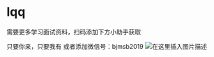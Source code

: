# lqq
需要更多学习面试资料，扫码添加下方小助手获取

只要你来，只要我有
或者添加微信号：bjmsb2019
![在这里插入图片描述](https://img-blog.csdnimg.cn/20200616201627462.jpg?x-oss-process=image/watermark,type_ZmFuZ3poZW5naGVpdGk,shadow_10,text_aHR0cHM6Ly9ibG9nLmNzZG4ubmV0L3dlaXhpbl80Mjg2NDkwNQ==,size_16,color_FFFFFF,t_70)

